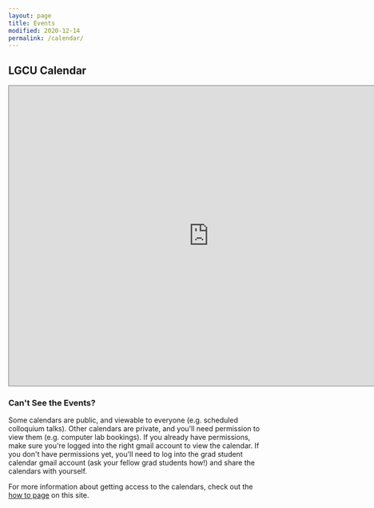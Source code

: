 ```yaml
---
layout: page
title: Events
modified: 2020-12-14
permalink: /calendar/
---
```


## LGCU Calendar

<iframe src="https://calendar.google.com/calendar/embed?height=600&amp;wkst=1&amp;bgcolor=%23ffffff&amp;ctz=America%2FToronto&amp;src=Z3JhZHJvb201NjhAZ21haWwuY29t&amp;src=azcxbDQwcGszZDhlaTRpMnBhbXF2MGpqZWNAZ3JvdXAuY2FsZW5kYXIuZ29vZ2xlLmNvbQ&amp;src=cXRqcGRyNW85dTBzZzFwb2ltcnA5bWR2ZzBAZ3JvdXAuY2FsZW5kYXIuZ29vZ2xlLmNvbQ&amp;src=ZjI5aXRhNmlmNWRtZGRwMW9uaGl2cDAyMmtAZ3JvdXAuY2FsZW5kYXIuZ29vZ2xlLmNvbQ&amp;src=aDZmamV1aGZwNms5bTNvdWp1anVqNGpjaTRAZ3JvdXAuY2FsZW5kYXIuZ29vZ2xlLmNvbQ&amp;src=bGppOHBpcDJvcjR2dWE2bGYzc2tzNmoxMm9AZ3JvdXAuY2FsZW5kYXIuZ29vZ2xlLmNvbQ&amp;src=ZW4uY2FuYWRpYW4jaG9saWRheUBncm91cC52LmNhbGVuZGFyLmdvb2dsZS5jb20&amp;color=%233F51B5&amp;color=%230B8043&amp;color=%23F09300&amp;color=%23F09300&amp;color=%23D81B60&amp;color=%23B39DDB&amp;color=%23F4511E&amp;showTitle=0" style="border:solid 1px #777" width="800" height="600" frameborder="0" scrolling="no" title="Google Calendary of Linguistics Department events"></iframe>



### Can't See the Events?

Some calendars are public, and viewable to everyone (e.g. scheduled colloquium talks). Other calendars are private, and you'll need permission to view them (e.g. computer lab bookings). If you already have permissions, make sure you're logged into the right gmail account to view the calendar. If you don't have permissions yet, you'll need to log into the grad student calendar gmail account (ask your fellow grad students how!) and share the calendars with yourself.

For more information about getting access to the calendars, check out the [how to page](https://uoft-lgcu.github.io/how-to/#access-the-grad-calendars "LGCU How To page section on accessing the grad calendars") on this site.
